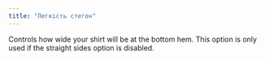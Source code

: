 ```yaml
---
title: "Легкість стегон"
---
```


Controls how wide your shirt will be at the bottom hem. This option is only used if the straight sides option is disabled.


